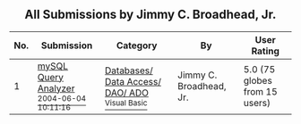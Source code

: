 ﻿<div align="center">

## All Submissions by Jimmy C\. Broadhead, Jr\.

</div>

No.  | Submission | Category | By   | User Rating
---- | ---------- | -------- | ---- | -----------
1 | [mySQL Query Analyzer<br /><sup>2004-06-04 10:11:16</sup>](https://github.com/Planet-Source-Code/jimmy-c-broadhead-jr-mysql-query-analyzer__1-54176) | [Databases/ Data Access/ DAO/ ADO<br /><sup>Visual Basic</sup>](../ByCategory/databases-data-access-dao-ado__1-6.md) | Jimmy C\. Broadhead, Jr\. | 5.0 (75 globes from 15 users)
